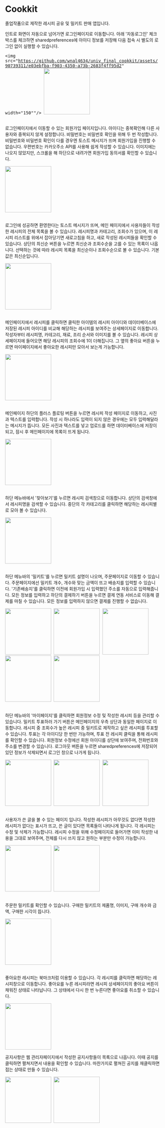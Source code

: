 # Cookkit

졸업작품으로 제작한 레시피 공유 및 밀키트 판매 앱입니다.


인트로 화면이 자동으로 넘어가면 로그인페이지로 이동합니다. 아래 '자동로그인' 체크박스를 체크하면 sharedpreferences에 아이디 정보를 저장해 다음 접속 시 별도의 로그인 없이 실행할 수 있습니다.

<kbd><img src="https://github.com/wnal4634/univ_final_cookkit/assets/90739311/e03ebfba-f903-4350-a73b-2683f4ff95d2" width="150""/> <img src="https://github.com/wnal4634/univ_final_cookkit/assets/90739311/4727c260-e625-4c38-9335-e55a8885a185" width="150"/></kbd> <br/><br/>


로그인페이지에서 이동할 수 있는 회원가입 페이지입니다. 아이디는 중복확인해 다른 사용자와 중복되지 않게 설정합니다. 비밀번호는 비밀번호 확인을 위해 두 번 작성합니다. 
비밀번호와 비밀번호 확인이 다를 경우엔 토스트 메시지가 뜨며 회원가입을 진행할 수 없습니다. 우편번호는 카카오주소 API를 사용해 쉽게 작성할 수 있습니다.
이미지에는 나오지 않았지만, 스크롤을 해 하단으로 내려가면 회원가입 동의서를 확인할 수 있습니다.

<kbd><img src="https://github.com/wnal4634/univ_final_cookkit/assets/90739311/d3212c89-e534-45b8-a2cc-a86ff86eafec" width="150"/></kbd> <br/><br/>


로그인에 성공하면 환영한다는 토스트 메시지가 뜨며, 메인 페이지에서 사용자들이 작성한 레시피의 전체 목록을 볼 수 있습니다. 
레시피명과 카테고리, 조회수가 있으며, 이 레시피 리스트를 위에서 잡아당기면 새로고침을 하고, 새로 작성된 레시피들을 확인할 수 있습니다.
상단의 최신순 버튼을 누르면 최신순과 조회수순을 고를 수 있는 목록이 나옵니다. 선택하는 것에 따라 레시피 목록을 최신순이나 조회수순으로 볼 수 있습니다. 기본값은 최신순입니다.

<kbd><img src="https://github.com/wnal4634/univ_final_cookkit/assets/90739311/13fb9697-5fff-4562-a276-8c1c51020221" width="150"/></kbd> <br/><br/>


메인페이지에서 레시피를 클릭하면 클릭한 아이템의 레시피 아이디와 데이터베이스에 저장된 레시피 아이디를 비교해 해당하는 레시피를 보여주는 상세페이지로 이동합니다. 
작성자부터 레시피명, 카테고리, 재료, 조리 순서와 이미지를 볼 수 있습니다. 레시피 상세페이지에 들어오면 해당 레시피의 조회수에 1이 더해집니다. 
그 옆의 좋아요 버튼을 누르면 마이페이지에서 좋아요한 레시피만 모아서 보는게 가능합니다. 

<kbd><img src="https://github.com/wnal4634/univ_final_cookkit/assets/90739311/9ff4fa58-4e7b-4aa4-9e42-7e020320214b" width="150"/></kbd> <br/><br/>


메인페이지 하단의 플러스 플로팅 버튼을 누르면 레시피 작성 페이지로 이동하고, 사진과 텍스트를 입력합니다. 작성 시 하나라도 입력이 되지 않은 경우에는 모두 입력해달라는 메시지가 뜹니다.
모든 사진과 텍스트를 넣고 업로드를 하면 데이터베이스에 저장이 되고, 잠시 후 메인페이지에 목록이 뜨게 됩니다.

<kbd><img src="https://github.com/wnal4634/univ_final_cookkit/assets/90739311/ce9b0a4c-d1d4-4820-bd56-44869597f8ed" width="150"/></kbd> <br/><br/>


하단 메뉴바에서 '찾아보기'를 누르면 레시피 검색창으로 이동합니다. 상단의 검색창에서 레시피명을 검색할 수 있습니다. 중단의 각 카테고리를 클릭하면 해당하는 레시피별로 모아 볼 수 있습니다.

<kbd><img src="https://github.com/wnal4634/univ_final_cookkit/assets/90739311/4ea347f9-017a-4699-95b2-40098bebbe68" width="150"/></kbd> <br/><br/>


하단 메뉴바의 '밀키트'를 누르면 밀키트 설명이 나오며, 주문페이지로 이동할 수 있습니다. 주문페이지에선 밀키트 개수, 개수와 맞는 금액이 뜨고 배송지를 입력할 수 있습니다.
'기존배송지'를 클릭하면 이전에 회원가입 시 입력했던 주소를 자동으로 입력해줍니다. 모든 정보를 입력하고 하단의 결제하기 버튼을 누르면 결제 연동 서비스로 이동해 결제를 마칠 수 있습니다.
모든 정보를 입력하지 않으면 결제를 진행할 수 없습니다. 

<kbd><img src="https://github.com/wnal4634/univ_final_cookkit/assets/90739311/875e03ca-a484-410e-aaa4-edf1e275fdbe" width="150"/> 
<img src="https://github.com/wnal4634/univ_final_cookkit/assets/90739311/c22b67c9-f9c8-4af6-99ce-94de63588410" width="150"/> 
<img src="https://github.com/wnal4634/univ_final_cookkit/assets/90739311/af8f9cbd-3cc3-480c-a358-f944664be178" width="150"/>  
<img src="https://github.com/wnal4634/univ_final_cookkit/assets/90739311/9626a0c4-ca3b-4b2e-bc83-49502c1f487c" width="150"/>
<img src="https://github.com/wnal4634/univ_final_cookkit/assets/90739311/fe3d3f50-3440-4888-bb80-f79a52a76b09" width="150"/></kbd> <br/><br/>


하단 메뉴바의 '마이페이지'를 클릭하면 회원정보 수정 및 작성한 레시피 등을 관리할 수 있습니다. 밀키트 투표하러 가기 버튼은 메인페이지의 우측 상단과 동일한 페이지로 이동합니다.
레시피 중 조회수가 높은 레시피 중 밀키트로 제작하고 싶은 레시피를 투표할 수 있습니다. 투표는 각 아이디당 한 번만 가능하며, 투표 전 레시피 클릭을 통해 레시피를 확인할 수 있습니다. 
회원정보 수정에선 회원 아이디를 상단에 보여주며, 전화번호와 주소를 변경할 수 있습니다. 로그아웃 버튼을 누르면 sharedpreferences에 저장되어 있던 정보가 삭제되면서 로그인 창으로 나가게 됩니다.

<kbd><img src="https://github.com/wnal4634/univ_final_cookkit/assets/90739311/fe301549-9ba1-4361-90cb-23b5260bfba4" width="150"/> 
<img src="https://github.com/wnal4634/univ_final_cookkit/assets/90739311/c6820e95-ec6a-4533-a590-8c0507f50f72" width="150"/> 
<img src="https://github.com/wnal4634/univ_final_cookkit/assets/90739311/8c27f9a1-fcaa-4150-bba3-06457a759b89" width="150"/></kbd> <br/><br/>


사용자가 쓴 글을 볼 수 있는 페이지 입니다. 작성한 레시피가 아무것도 없다면 작성한 레시피가 없다는 표시가 뜨고, 쓴 글이 있다면 목록들이 나타나게 됩니다. 각 레시피는 수정 및 삭제가 가능합니다.
레시피 수정을 위해 수정페이지로 들어가면 이미 작성한 내용을 그대로 보여주며, 전체를 다시 쓰지 않고 원하는 부분만 수정이 가능합니다.

<kbd><img src="https://github.com/wnal4634/univ_final_cookkit/assets/90739311/f7898307-f71d-464d-9c74-58b8076567cd" width="150"/> 
<img src="https://github.com/wnal4634/univ_final_cookkit/assets/90739311/1353ea11-8edd-44d8-801e-9b37086a4b01" width="150"/></kbd> <br/><br/>


주문한 밀키트를 확인할 수 있습니다. 구매한 밀키트의 제품명, 이미지, 구매 개수와 금액, 구매한 시각이 뜹니다.

<kbd><img src="https://github.com/wnal4634/univ_final_cookkit/assets/90739311/2366c562-9faf-4cbc-8519-844132c2fb12" width="150"/></kbd> <br/><br/>


좋아요한 레시피는 북마크처럼 이용할 수 있습니다. 각 레시피를 클릭하면 해당하는 레시피창으로 이동합니다. 좋아요를 누른 레시피라면 레시피 상세페이지의 좋아요 버튼이 채워진 상태로 나타납니다.
그 상태에서 다시 한 번 누른다면 좋아요를 취소할 수 있습니다.

<kbd><img src="https://github.com/wnal4634/univ_final_cookkit/assets/90739311/b0d4e97a-8356-47f4-ad52-e5599a9f042f" width="150"/> </kbd>


공지사항은 웹 관리자페이지에서 작성한 공지사항들이 목록으로 나옵니다. 이때 공지를 클릭하면 펼쳐지면서 내용을 확인할 수 있습니다. 
마찬가지로 펼쳐진 공지를 재클릭하면 접는 상태로 만들 수 있습니다.

<kbd><img src="https://github.com/wnal4634/univ_final_cookkit/assets/90739311/e61f1114-6459-4611-9b5c-30cd7468d959" width="150"/> <img src="https://github.com/wnal4634/univ_final_cookkit/assets/90739311/c8d98dd4-20ff-427e-86f8-db5822e78578" width="150"/> </kbd>

